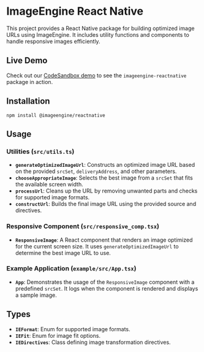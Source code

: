 # ImageEngine React Native

This project provides a React Native package for building optimized image URLs using ImageEngine. It includes utility functions and components to handle responsive images efficiently.

## Live Demo

Check out our [CodeSandbox demo](https://codesandbox.io/p/sandbox/serene-wing-jtz6cl) to see the `imageengine-reactnative` package in action.

## Installation

`npm install @imageengine/reactnative`

## Usage

### Utilities (`src/utils.ts`)

- **`generateOptimizedImageUrl`**: Constructs an optimized image URL based on the provided `srcSet`, `deliveryAddress`, and other parameters.
- **`chooseAppropriateImage`**: Selects the best image from a `srcSet` that fits the available screen width.
- **`processUrl`**: Cleans up the URL by removing unwanted parts and checks for supported image formats.
- **`constructUrl`**: Builds the final image URL using the provided source and directives.

### Responsive Component (`src/responsive_comp.tsx`)

- **`ResponsiveImage`**: A React component that renders an image optimized for the current screen size. It uses `generateOptimizedImageUrl` to determine the best image URL to use.

### Example Application (`example/src/App.tsx`)

- **`App`**: Demonstrates the usage of the `ResponsiveImage` component with a predefined `srcSet`. It logs when the component is rendered and displays a sample image.

## Types

- **`IEFormat`**: Enum for supported image formats.
- **`IEFit`**: Enum for image fit options.
- **`IEDirectives`**: Class defining image transformation directives.

